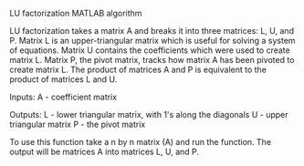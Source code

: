LU factorization MATLAB algorithm

LU factorization takes a matrix A and breaks it into three matrices: L, U, and P. Matrix L is an upper-triangular matrix which is useful for solving a system of equations. Matrix U contains the coefficients which were used to create matrix L. Matrix P, the pivot matrix, tracks how matrix A has been pivoted to create matrix L. The product of matrices A and P is equivalent to the product of matrices L and U.

Inputs:
A - coefficient matrix

Outputs:
L - lower triangular matrix, with 1's along the diagonals
U - upper triangular matrix
P - the pivot matrix

To use this function take a n by n matrix (A) and run the function. The output will be matrices A into matrices L, U, and P.
